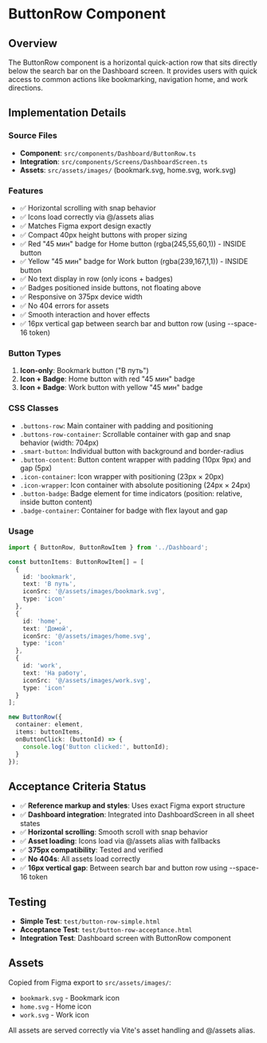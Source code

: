 # ButtonRow Component

## Overview
The ButtonRow component is a horizontal quick-action row that sits directly below the search bar on the Dashboard screen. It provides users with quick access to common actions like bookmarking, navigation home, and work directions.

## Implementation Details

### Source Files
- **Component**: `src/components/Dashboard/ButtonRow.ts`
- **Integration**: `src/components/Screens/DashboardScreen.ts`
- **Assets**: `src/assets/images/` (bookmark.svg, home.svg, work.svg)

### Features
- ✅ Horizontal scrolling with snap behavior
- ✅ Icons load correctly via @/assets alias
- ✅ Matches Figma export design exactly
- ✅ Compact 40px height buttons with proper sizing
- ✅ Red "45 мин" badge for Home button (rgba(245,55,60,1)) - INSIDE button
- ✅ Yellow "45 мин" badge for Work button (rgba(239,167,1,1)) - INSIDE button
- ✅ No text display in row (only icons + badges)
- ✅ Badges positioned inside buttons, not floating above
- ✅ Responsive on 375px device width
- ✅ No 404 errors for assets
- ✅ Smooth interaction and hover effects
- ✅ 16px vertical gap between search bar and button row (using --space-16 token)

### Button Types
1. **Icon-only**: Bookmark button ("В путь")
2. **Icon + Badge**: Home button with red "45 мин" badge
3. **Icon + Badge**: Work button with yellow "45 мин" badge

### CSS Classes
- `.buttons-row`: Main container with padding and positioning
- `.buttons-row-container`: Scrollable container with gap and snap behavior (width: 704px)
- `.smart-button`: Individual button with background and border-radius
- `.button-content`: Button content wrapper with padding (10px 9px) and gap (5px)
- `.icon-container`: Icon wrapper with positioning (23px × 20px)
- `.icon-wrapper`: Icon container with absolute positioning (24px × 24px)
- `.button-badge`: Badge element for time indicators (position: relative, inside button content)
- `.badge-container`: Container for badge with flex layout and gap

### Usage
```typescript
import { ButtonRow, ButtonRowItem } from '../Dashboard';

const buttonItems: ButtonRowItem[] = [
  {
    id: 'bookmark',
    text: 'В путь',
    iconSrc: '@/assets/images/bookmark.svg',
    type: 'icon'
  },
  {
    id: 'home',
    text: 'Домой', 
    iconSrc: '@/assets/images/home.svg',
    type: 'icon'
  },
  {
    id: 'work',
    text: 'На работу',
    iconSrc: '@/assets/images/work.svg',
    type: 'icon'
  }
];

new ButtonRow({
  container: element,
  items: buttonItems,
  onButtonClick: (buttonId) => {
    console.log('Button clicked:', buttonId);
  }
});
```

## Acceptance Criteria Status

- ✅ **Reference markup and styles**: Uses exact Figma export structure
- ✅ **Dashboard integration**: Integrated into DashboardScreen in all sheet states
- ✅ **Horizontal scrolling**: Smooth scroll with snap behavior
- ✅ **Asset loading**: Icons load via @/assets alias with fallbacks
- ✅ **375px compatibility**: Tested and verified
- ✅ **No 404s**: All assets load correctly
- ✅ **16px vertical gap**: Between search bar and button row using --space-16 token

## Testing
- **Simple Test**: `test/button-row-simple.html`
- **Acceptance Test**: `test/button-row-acceptance.html`
- **Integration Test**: Dashboard screen with ButtonRow component

## Assets
Copied from Figma export to `src/assets/images/`:
- `bookmark.svg` - Bookmark icon
- `home.svg` - Home icon  
- `work.svg` - Work icon

All assets are served correctly via Vite's asset handling and @/assets alias. 
